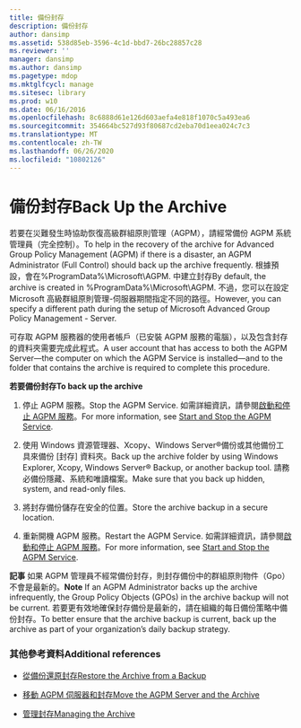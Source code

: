 ```yaml
---
title: 備份封存
description: 備份封存
author: dansimp
ms.assetid: 538d85eb-3596-4c1d-bbd7-26bc28857c28
ms.reviewer: ''
manager: dansimp
ms.author: dansimp
ms.pagetype: mdop
ms.mktglfcycl: manage
ms.sitesec: library
ms.prod: w10
ms.date: 06/16/2016
ms.openlocfilehash: 8c6888d61e126d603aefa4e818f1070c5a493ea6
ms.sourcegitcommit: 354664bc527d93f80687cd2eba70d1eea024c7c3
ms.translationtype: MT
ms.contentlocale: zh-TW
ms.lasthandoff: 06/26/2020
ms.locfileid: "10802126"
---
```

# <span data-ttu-id="ac3ec-103">備份封存</span><span class="sxs-lookup"><span data-stu-id="ac3ec-103">Back Up the Archive</span></span>


<span data-ttu-id="ac3ec-104">若要在災難發生時協助恢復高級群組原則管理（AGPM），請經常備份 AGPM 系統管理員（完全控制）。</span><span class="sxs-lookup"><span data-stu-id="ac3ec-104">To help in the recovery of the archive for Advanced Group Policy Management (AGPM) if there is a disaster, an AGPM Administrator (Full Control) should back up the archive frequently.</span></span> <span data-ttu-id="ac3ec-105">根據預設，會在%ProgramData%\\Microsoft\\AGPM. 中建立封存</span><span class="sxs-lookup"><span data-stu-id="ac3ec-105">By default, the archive is created in %ProgramData%\\Microsoft\\AGPM.</span></span> <span data-ttu-id="ac3ec-106">不過，您可以在設定 Microsoft 高級群組原則管理-伺服器期間指定不同的路徑。</span><span class="sxs-lookup"><span data-stu-id="ac3ec-106">However, you can specify a different path during the setup of Microsoft Advanced Group Policy Management - Server.</span></span>

<span data-ttu-id="ac3ec-107">可存取 AGPM 服務器的使用者帳戶（已安裝 AGPM 服務的電腦），以及包含封存的資料夾需要完成此程式。</span><span class="sxs-lookup"><span data-stu-id="ac3ec-107">A user account that has access to both the AGPM Server—the computer on which the AGPM Service is installed—and to the folder that contains the archive is required to complete this procedure.</span></span>

**<span data-ttu-id="ac3ec-108">若要備份封存</span><span class="sxs-lookup"><span data-stu-id="ac3ec-108">To back up the archive</span></span>**

1.  <span data-ttu-id="ac3ec-109">停止 AGPM 服務。</span><span class="sxs-lookup"><span data-stu-id="ac3ec-109">Stop the AGPM Service.</span></span> <span data-ttu-id="ac3ec-110">如需詳細資訊，請參閱[啟動和停止 AGPM 服務](start-and-stop-the-agpm-service-agpm40.md)。</span><span class="sxs-lookup"><span data-stu-id="ac3ec-110">For more information, see [Start and Stop the AGPM Service](start-and-stop-the-agpm-service-agpm40.md).</span></span>

2.  <span data-ttu-id="ac3ec-111">使用 Windows 資源管理器、Xcopy、Windows Server®備份或其他備份工具來備份 [封存] 資料夾。</span><span class="sxs-lookup"><span data-stu-id="ac3ec-111">Back up the archive folder by using Windows Explorer, Xcopy, Windows Server® Backup, or another backup tool.</span></span> <span data-ttu-id="ac3ec-112">請務必備份隱藏、系統和唯讀檔案。</span><span class="sxs-lookup"><span data-stu-id="ac3ec-112">Make sure that you back up hidden, system, and read-only files.</span></span>

3.  <span data-ttu-id="ac3ec-113">將封存備份儲存在安全的位置。</span><span class="sxs-lookup"><span data-stu-id="ac3ec-113">Store the archive backup in a secure location.</span></span>

4.  <span data-ttu-id="ac3ec-114">重新開機 AGPM 服務。</span><span class="sxs-lookup"><span data-stu-id="ac3ec-114">Restart the AGPM Service.</span></span> <span data-ttu-id="ac3ec-115">如需詳細資訊，請參閱[啟動和停止 AGPM 服務](start-and-stop-the-agpm-service-agpm40.md)。</span><span class="sxs-lookup"><span data-stu-id="ac3ec-115">For more information, see [Start and Stop the AGPM Service](start-and-stop-the-agpm-service-agpm40.md).</span></span>

<span data-ttu-id="ac3ec-116">**記事** 如果 AGPM 管理員不經常備份封存，則封存備份中的群組原則物件（Gpo）不會是最新的。</span><span class="sxs-lookup"><span data-stu-id="ac3ec-116">**Note** If an AGPM Administrator backs up the archive infrequently, the Group Policy Objects (GPOs) in the archive backup will not be current.</span></span> <span data-ttu-id="ac3ec-117">若要更有效地確保封存備份是最新的，請在組織的每日備份策略中備份封存。</span><span class="sxs-lookup"><span data-stu-id="ac3ec-117">To better ensure that the archive backup is current, back up the archive as part of your organization’s daily backup strategy.</span></span>

 

### <span data-ttu-id="ac3ec-118">其他參考資料</span><span class="sxs-lookup"><span data-stu-id="ac3ec-118">Additional references</span></span>

-   [<span data-ttu-id="ac3ec-119">從備份還原封存</span><span class="sxs-lookup"><span data-stu-id="ac3ec-119">Restore the Archive from a Backup</span></span>](restore-the-archive-from-a-backup-agpm40.md)

-   [<span data-ttu-id="ac3ec-120">移動 AGPM 伺服器和封存</span><span class="sxs-lookup"><span data-stu-id="ac3ec-120">Move the AGPM Server and the Archive</span></span>](move-the-agpm-server-and-the-archive-agpm40.md)

-   [<span data-ttu-id="ac3ec-121">管理封存</span><span class="sxs-lookup"><span data-stu-id="ac3ec-121">Managing the Archive</span></span>](managing-the-archive-agpm40.md)

 

 






